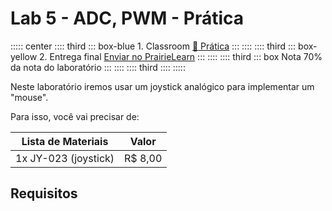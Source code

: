 # Lab 5 - ADC, PWM - Prática <Badge type="tip" text="70% da nota do lab" />

::::: center
:::: third 
::: box-blue 1. Classroom
[:memo: Prática](https://classroom.github.com/a/qt4pjBeh) 
:::
::::
:::: third
::: box-yellow 2. Entrega final
[Enviar no PrairieLearn](https://us.prairielearn.com/pl/course_instance/188020)
:::
::::
:::: third
::: box Nota
70% da nota do laboratório
:::
::::
:::: third
::::
:::::

Neste laboratório iremos usar um joystick analógico para implementar um "mouse".

Para isso, você vai precisar de:

| Lista de Materiais   | Valor    |
|----------------------|----------|
| 1x JY-023 (joystick) | R$ 8,00 |

## Requisitos
